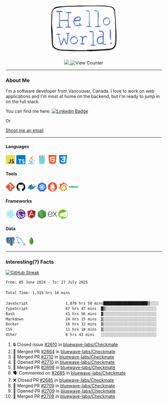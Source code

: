 <div align="center">
    <img src="./img/hello_world.webp" height="200px" width="">
    <div>
        <a href="https://www.linkedin.com/in/ajhollid">
            <img src="https://img.shields.io/badge/LinkedIn-blue"/>
        </a>
        <img src="https://komarev.com/ghpvc/?username=ajhollid&color=yellow" alt="View Counter">
    </div>
</div>

---

### About Me

I'm a software developer from Vancouver, Canada. I love to work on web applications and I'm most at home on the backend, but I'm ready to jump in on the full stack.

You can find me here: [![Linkedin Badge](https://img.shields.io/badge/-ajhollid-blue?style=flat&logo=Linkedin&logoColor=white)](https://www.linkedin.com/in/ajhollid)

Or

[Shoot me an email](mailto:ajhollid@gmail.com)

---

#### Languages

<div>
    <img src="./img/devicons/javascript-original.svg" width=30 height=30 alt="JavaScript">
    <img src="/img/devicons/typescript-original.svg" width=30 height=30 alt="TypeScript">
    <img src="./img/devicons/java-original.svg" width=30 height=30 alt="Java">
    <img src="./img/devicons/go-original.svg" width=30 height=30 alt="Golang">
    <img src="./img/devicons/html5-original.svg" width=30 height=30 alt="HTML 5">
    <img src="./img/devicons/css3-original.svg" width=30 height=30 alt="CSS 3">
</div>

#### Tools

<div>
    <img src="./img/devicons/git-original.svg" width=30 height=30 alt="Git">
    <img src="./img/devicons/github-original.svg" width=30 height=30 alt="Github">
    <img src="./img/devicons/docker-original.svg" width=30 
    height=30 alt="Docker">
    <img src="./img/devicons/kubernetes-original.svg" width=30 height=30 alt="K8">
    <img src="./img/devicons/prometheus-original.svg" width=30 height=30 alt="Prometheus">
    <img src="./img/devicons/grafana-original.svg" width=30 height=30 alt="Grafana">
    <img src="./img/devicons/nginx-original.svg" width=30 height=30 alt="Nginx">
</div>

#### Frameworks

<div>
    <img src="./img/devicons/react-original.svg" width=30 height=30 alt="React">
    <img src="./img/devicons/gatsby-original.svg" width=30 height=30 alt="Gatsby">
    <img src="./img/devicons/angularjs-original.svg" width=30 height=30 alt="AngularJS">
    <img src="./img/devicons/nodejs-original.svg" width=30 height=30 alt="NodeJS">
    <img src="./img/devicons/express-original.svg" width=30 height=30 alt="Express">
    <img src="./img/devicons/spring-original.svg" width=30 height=30 alt="Spring">
</div>

#### Data

<div>
    <img src="./img/devicons/postgresql-original.svg" width=30 height=30 alt="Postgresql">
    <img src="./img/devicons/mysql-original.svg" width=30 height=30 alt="Mysql">
    <img src="./img/devicons/mongodb-original.svg" width=30 height=30 alt="MongoDB">
</div>

---

### Interesting(?) Facts

[![GitHub Streak](http://github-readme-streak-stats.herokuapp.com?user=ajhollid)](https://git.io/streak-stats)

 <!--START_SECTION:waka-->

```txt
From: 05 June 2024 - To: 27 July 2025

Total Time: 1,319 hrs 16 mins

JavaScript                 1,076 hrs 50 mins████████████████████▒░░░░   81.09 %
TypeScript                 67 hrs 47 mins  █▒░░░░░░░░░░░░░░░░░░░░░░░   05.10 %
Bash                       41 hrs 56 mins  ▓░░░░░░░░░░░░░░░░░░░░░░░░   03.16 %
Markdown                   24 hrs 15 mins  ▒░░░░░░░░░░░░░░░░░░░░░░░░   01.83 %
Docker                     16 hrs 32 mins  ▒░░░░░░░░░░░░░░░░░░░░░░░░   01.25 %
CSS                        11 hrs 18 mins  ▒░░░░░░░░░░░░░░░░░░░░░░░░   00.85 %
Other                      8 hrs 43 mins   ░░░░░░░░░░░░░░░░░░░░░░░░░   00.66 %
```

<!--END_SECTION:waka-->


<!--START_SECTION:activity-->
1. 🔒 Closed issue [#2610](https://github.com/bluewave-labs/Checkmate/issues/2610) in [bluewave-labs/Checkmate](https://github.com/bluewave-labs/Checkmate)
2. 🎉 Merged PR [#2664](https://github.com/bluewave-labs/Checkmate/pull/2664) in [bluewave-labs/Checkmate](https://github.com/bluewave-labs/Checkmate)
3. 🎉 Merged PR [#2710](https://github.com/bluewave-labs/Checkmate/pull/2710) in [bluewave-labs/Checkmate](https://github.com/bluewave-labs/Checkmate)
4. 💪 Opened PR [#2710](https://github.com/bluewave-labs/Checkmate/pull/2710) in [bluewave-labs/Checkmate](https://github.com/bluewave-labs/Checkmate)
5. 🎉 Merged PR [#2698](https://github.com/bluewave-labs/Checkmate/pull/2698) in [bluewave-labs/Checkmate](https://github.com/bluewave-labs/Checkmate)
6. 🗣 Commented on [#2685](https://github.com/bluewave-labs/Checkmate/pull/2685#issuecomment-3133397940) in [bluewave-labs/Checkmate](https://github.com/bluewave-labs/Checkmate)
7. ❌ Closed PR [#2685](https://github.com/bluewave-labs/Checkmate/pull/2685) in [bluewave-labs/Checkmate](https://github.com/bluewave-labs/Checkmate)
8. 🎉 Merged PR [#2709](https://github.com/bluewave-labs/Checkmate/pull/2709) in [bluewave-labs/Checkmate](https://github.com/bluewave-labs/Checkmate)
9. 💪 Opened PR [#2709](https://github.com/bluewave-labs/Checkmate/pull/2709) in [bluewave-labs/Checkmate](https://github.com/bluewave-labs/Checkmate)
10. 🎉 Merged PR [#2708](https://github.com/bluewave-labs/Checkmate/pull/2708) in [bluewave-labs/Checkmate](https://github.com/bluewave-labs/Checkmate)
<!--END_SECTION:activity-->

